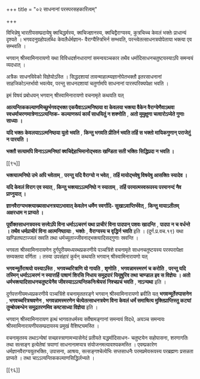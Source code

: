 +++
title = "०२ साधनानां परस्परसहकारित्वम्"

+++

विभिन्नेषु भारतीयसम्प्रदायेषु क्वचिद्धर्मस्य, क्वचिज्ज्ञानस्य, क्वचिद्वैराग्यस्य, कुत्रचिच्च केवलं भक्तेः प्राधान्यं दृश्यते । भगवदनुग्रहोपलब्धिः केवलैर्धर्मज्ञान- वैराग्यैस्त्रिभिर्न सम्भवति, परन्त्वेतत्साधनत्रयोपेताया भक्त्या एव सम्भवति ।

भगवान् श्रीस्वामिनारायणो यथा विविधदर्शनधाराणां समन्वयञ्चकार तथैव धर्मादिसाधनचतुष्टयस्याऽपि समन्वयं व्यदधात् ।

अत्रैकः साधनविवेको विज्ञेयोऽस्ति । सिद्धदशायां तावन्माहात्म्यज्ञानोपेतभक्तौ इतरसाधनानां साहजिकोऽन्तर्भावो भवत्येव, परन्तु साधनदशायां चतुर्णामपि साधनानां पारस्परिक्यपेक्षा भवति ।

इमं विषयं प्रबोधयन् भगवान् श्रीस्वामिनारायणो वचनामृते कथयति यत्

**आत्यन्तिककल्याणमिच्छुर्भगवद्भक्त एकयैवाऽऽत्मनिष्ठया वा केवलया भक्त्या वैकेन वैराग्येणैवाऽथवा स्वधर्माचरणमात्रेणाऽऽत्यन्तिक- कल्याणरूपं कार्यं साधयितुं न शक्नोति** ,  **अतो मुमुक्षुणा चत्वारोऽप्येते गुणाः साध्याः ।** 

**यदि भक्तः केवलयाऽऽत्मनिष्ठया युतो भवति** ,  **किन्तु भगवति प्रीतिर्न भवति तर्हि स भक्तो मायिकगुणान् पराजेतुं न पारयति ।** 

**भक्तौ सत्यामपि विनाऽऽत्मनिष्ठां क्वचिद्देहाभिमानोद्भवतः खण्डिता सती भक्तिः सिद्धिप्रदा न भवति ।** 

[[९५]]

**भक्त्यात्मनिष्ठे उभे अपि भवेताम्** ,  **परन्तु यदि वैराग्यो न भवेत्** ,  **तर्हि मायोद्भवेषु विषयेषु आसक्तिः स्यादेव ।** 

**यदि केवलं विराग एव स्यात्** ,  **किन्तु भक्त्याऽऽत्मनिष्ठे न स्याताम्** ,  **तर्हि परमात्मस्वरूपस्य परमानन्दं नैव प्राप्नुयात् ।** 

**ज्ञानवैराग्यभक्त्याख्यसाधनत्रयाऽभावात् केवलेन धर्मेण स्वर्गादि- सुखाऽवाप्तिर्भवेत्** ,  **किन्तु मायाऽतीतम् अक्षरधाम न प्राप्यते ।** 

**पूर्वोक्तसाधनत्रयस्य सत्त्वेऽपि विना धर्माऽऽचरणं यथा प्राचीरं विना पादपान् पशवः खादन्ति** ,  **पादपा न च वर्धन्ते । तथैव धर्मप्राचीरं विना आत्मनिष्ठायाः** ,  **भक्तेः** ,  **वैराग्यस्य च वृद्धिर्न भवति** इति । (दुर्ग.प्र.वच.१९) यथा खण्डितघटाज्जलं स्रवति तथा धर्मच्युताज्जीवनाद्भक्त्यादिसद्गुणाः स्रवन्ति ।

भगवता श्रीस्वामिनारायणेन दुर्गपुरीयमध्यस्थप्रकरणीये पञ्चत्रिंशे वचनामृते साधनचतुष्टयस्य परस्परापेक्षा सम्यक्तया वर्णिता । तस्या उपसंहारं कुर्वन् कथयति भगवान् श्रीस्वामिनारायणो यत्

**भगवन्मूर्तेराश्रयो यस्याऽस्ति** ,  **भगवच्चरित्राणि यो गायति** ,  **शृणोति** ,  **भगवन्नामस्मरणं च करोति** ,  **परन्तु यदि तस्मिन् धर्माऽऽचरणं न स्यात्तर्हि पाषाणं शिरसि निधाय समुद्रपारं यियूषुरिव तथा चाण्डाल इव स विज्ञेयः । अतो धर्मभक्त्यादिसाधनचतुष्टयेनैव जीवस्याऽऽत्यन्तिकनिःश्रेयसं निश्चप्रचं भवति** ,  **नाऽन्यथा** इति ।

दुर्गपत्तनीयमध्यप्रकरणीये पञ्चत्रिंशे वचनामृततरङ्गे भगवान् श्रीस्वामिनारायणो ब्रवीति यत् **भगवन्मूर्तेरुपासनेन** ,  **भगवच्चरित्रश्रवणेन** ,  **भगवन्नामस्मरणेन चेत्येतत्साधनत्रयेण विना केवलं धर्मं समाश्रित्य मुक्तिप्राप्तिस्तु कट्यां तुम्बोपबन्धेन समुद्रतरणमिव कष्टसाध्या विज्ञेया** इति ।

भगवान् श्रीस्वामिनारायण इत्थं भागवतधर्मस्य सर्वेषामङ्गानां समन्वयं विदधे, अयञ्च समन्वयः श्रीस्वामिनारायणीयसम्प्रदायस्य प्रमुखं वैशिष्ट्यमस्ति ।

वचनामृतस्य तथाऽन्येषां सच्छास्त्राणामभ्यासेनेदं प्रतीयते यद्धर्मादिसाधन- चतुष्टयेन सहोपासना, शरणागतिः तथा सत्सङ्ग इत्येतेषां त्रयाणां साधनानामप्यत्र संयोजनमत्यावश्यकमस्ति । एवम्प्रकारेण धर्मज्ञानवैराग्ययुतभक्तिः, उपासना, आश्रयः, सत्सङ्गश्चेत्येभिः सप्तसाधनैः परमप्रमेयरूपस्य परब्रह्मणः प्रसन्नता प्राप्यते । तथा चाऽऽत्यन्तिककल्याणसिद्धिर्लभ्यते ।



[[९६]]
